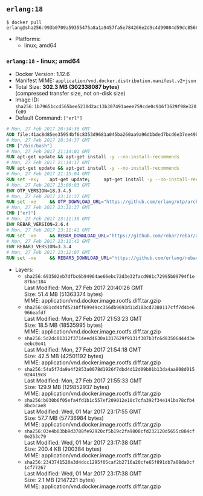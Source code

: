 ## `erlang:18`

```console
$ docker pull erlang@sha256:993b0709a59355475a8a1a9457fa5e784266e2d9c4d99084d59dc856643100b4
```

-	Platforms:
	-	linux; amd64

### `erlang:18` - linux; amd64

-	Docker Version: 1.12.6
-	Manifest MIME: `application/vnd.docker.distribution.manifest.v2+json`
-	Total Size: **302.3 MB (302338087 bytes)**  
	(compressed transfer size, not on-disk size)
-	Image ID: `sha256:1b79651ccd565bee5230d2ac13b307491aeee759cde0c916f3629f98e320fe09`
-	Default Command: `["erl"]`

```dockerfile
# Mon, 27 Feb 2017 20:34:36 GMT
ADD file:41ac8d85ee35954bf6c8353d9681a045ba260aa9a96dbbded7bcd6e37ee49bea in / 
# Mon, 27 Feb 2017 20:34:37 GMT
CMD ["/bin/bash"]
# Mon, 27 Feb 2017 21:14:01 GMT
RUN apt-get update && apt-get install -y --no-install-recommends 		ca-certificates 		curl 		wget 	&& rm -rf /var/lib/apt/lists/*
# Mon, 27 Feb 2017 21:14:17 GMT
RUN apt-get update && apt-get install -y --no-install-recommends 		bzr 		git 		mercurial 		openssh-client 		subversion 				procps 	&& rm -rf /var/lib/apt/lists/*
# Mon, 27 Feb 2017 21:15:04 GMT
RUN set -ex; 	apt-get update; 	apt-get install -y --no-install-recommends 		autoconf 		automake 		bzip2 		file 		g++ 		gcc 		imagemagick 		libbz2-dev 		libc6-dev 		libcurl4-openssl-dev 		libdb-dev 		libevent-dev 		libffi-dev 		libgdbm-dev 		libgeoip-dev 		libglib2.0-dev 		libjpeg-dev 		libkrb5-dev 		liblzma-dev 		libmagickcore-dev 		libmagickwand-dev 		libncurses-dev 		libpng-dev 		libpq-dev 		libreadline-dev 		libsqlite3-dev 		libssl-dev 		libtool 		libwebp-dev 		libxml2-dev 		libxslt-dev 		libyaml-dev 		make 		patch 		xz-utils 		zlib1g-dev 				$( 			if apt-cache show 'default-libmysqlclient-dev' 2>/dev/null | grep -q '^Version:'; then 				echo 'default-libmysqlclient-dev'; 			else 				echo 'libmysqlclient-dev'; 			fi 		) 	; 	rm -rf /var/lib/apt/lists/*
# Mon, 27 Feb 2017 23:06:03 GMT
ENV OTP_VERSION=18.3.4.5
# Mon, 27 Feb 2017 23:11:37 GMT
RUN set -xe 	&& OTP_DOWNLOAD_URL="https://github.com/erlang/otp/archive/OTP-$OTP_VERSION.tar.gz" 	&& OTP_DOWNLOAD_SHA256="a27b8ff057f77305e7c9f2dbcd002232856438fd1fdf3822edd27c6f77a60ca1" 	&& runtimeDeps='libodbc1 			libsctp1' 	&& buildDeps='unixodbc-dev 			libsctp-dev' 	&& apt-get update 	&& apt-get install -y --no-install-recommends $runtimeDeps 	&& apt-get install -y --no-install-recommends $buildDeps 	&& curl -fSL -o otp-src.tar.gz "$OTP_DOWNLOAD_URL" 	&& echo "$OTP_DOWNLOAD_SHA256 otp-src.tar.gz" | sha256sum -c - 	&& mkdir -p /usr/src/otp-src 	&& tar -xzf otp-src.tar.gz -C /usr/src/otp-src --strip-components=1 	&& rm otp-src.tar.gz 	&& cd /usr/src/otp-src 	&& ./otp_build autoconf 	&& ./configure --enable-sctp 	&& make -j$(nproc) 	&& make install 	&& find /usr/local -name examples | xargs rm -rf 	&& apt-get purge -y --auto-remove $buildDeps 	&& rm -rf /usr/src/otp-src /var/lib/apt/lists/*
# Mon, 27 Feb 2017 23:11:37 GMT
CMD ["erl"]
# Mon, 27 Feb 2017 23:11:38 GMT
ENV REBAR_VERSION=2.6.4
# Mon, 27 Feb 2017 23:11:41 GMT
RUN set -xe 	&& REBAR_DOWNLOAD_URL="https://github.com/rebar/rebar/archive/${REBAR_VERSION##*@}.tar.gz" 	&& REBAR_DOWNLOAD_SHA256="577246bafa2eb2b2c3f1d0c157408650446884555bf87901508ce71d5cc0bd07" 	&& mkdir -p /usr/src/rebar-src 	&& curl -fSL -o rebar-src.tar.gz "$REBAR_DOWNLOAD_URL" 	&& echo "$REBAR_DOWNLOAD_SHA256 rebar-src.tar.gz" | sha256sum -c - 	&& tar -xzf rebar-src.tar.gz -C /usr/src/rebar-src --strip-components=1 	&& rm rebar-src.tar.gz 	&& cd /usr/src/rebar-src 	&& ./bootstrap 	&& install -v ./rebar /usr/local/bin/ 	&& rm -rf /usr/src/rebar-src
# Mon, 27 Feb 2017 23:11:42 GMT
ENV REBAR3_VERSION=3.3.4
# Mon, 27 Feb 2017 23:12:07 GMT
RUN set -xe 	&& REBAR3_DOWNLOAD_URL="https://github.com/erlang/rebar3/archive/${REBAR3_VERSION##*@}.tar.gz" 	&& REBAR3_DOWNLOAD_SHA256="a7ad962617f1e91347257b7c6c69612aee564e1172b8507947e173b8846a204d" 	&& mkdir -p /usr/src/rebar3-src 	&& curl -fSL -o rebar3-src.tar.gz "$REBAR3_DOWNLOAD_URL" 	&& echo "$REBAR3_DOWNLOAD_SHA256 rebar3-src.tar.gz" | sha256sum -c - 	&& tar -xzf rebar3-src.tar.gz -C /usr/src/rebar3-src --strip-components=1 	&& rm rebar3-src.tar.gz 	&& cd /usr/src/rebar3-src 	&& HOME=$PWD ./bootstrap 	&& install -v ./rebar3 /usr/local/bin/ 	&& rm -rf /usr/src/rebar3-src
```

-	Layers:
	-	`sha256:693502eb7dfbc6b94964ae66ebc72d3e32facd981c72995b09794f1e87bac184`  
		Last Modified: Mon, 27 Feb 2017 20:40:26 GMT  
		Size: 51.4 MB (51363374 bytes)  
		MIME: application/vnd.docker.image.rootfs.diff.tar.gzip
	-	`sha256:081cd4bfd5210ff69949cc356db9693d11d103cd2380117cff7d4be6966eafdf`  
		Last Modified: Mon, 27 Feb 2017 21:53:23 GMT  
		Size: 18.5 MB (18535995 bytes)  
		MIME: application/vnd.docker.image.rootfs.diff.tar.gzip
	-	`sha256:5d2dc01312f3714eed4630a1317629f9131f307b3fc6d83506444d3eeebc0e41`  
		Last Modified: Mon, 27 Feb 2017 21:54:18 GMT  
		Size: 42.5 MB (42501192 bytes)  
		MIME: application/vnd.docker.image.rootfs.diff.tar.gzip
	-	`sha256:54a5f7da9a4f2853a0078d1926f7dbd4d12d09b01b13da4aa808d015024419c8`  
		Last Modified: Mon, 27 Feb 2017 21:55:33 GMT  
		Size: 129.9 MB (129852937 bytes)  
		MIME: application/vnd.docker.image.rootfs.diff.tar.gzip
	-	`sha256:b030b6f05efa4fd1b1c557ef209012e10c7cfa392f34e141ba78cfb48bcbcae8`  
		Last Modified: Wed, 01 Mar 2017 23:17:55 GMT  
		Size: 57.7 MB (57736984 bytes)  
		MIME: application/vnd.docker.image.rootfs.diff.tar.gzip
	-	`sha256:03e4b03bb9d3788fe92920cf5b19c2fa9808cfd232120d5655c884cf0e253c79`  
		Last Modified: Wed, 01 Mar 2017 23:17:38 GMT  
		Size: 200.4 KB (200384 bytes)  
		MIME: application/vnd.docker.image.rootfs.diff.tar.gzip
	-	`sha256:2343741520a3d4dcc1295f05caf2b2716a20cfe65f891db7a08da0cf1cf77267`  
		Last Modified: Wed, 01 Mar 2017 23:17:38 GMT  
		Size: 2.1 MB (2147221 bytes)  
		MIME: application/vnd.docker.image.rootfs.diff.tar.gzip
